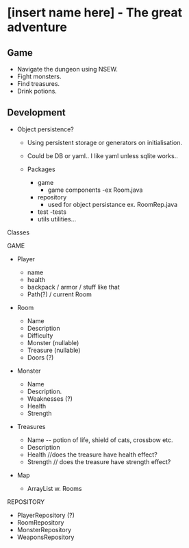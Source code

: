 # [insert name here] - The great adventure

## Game
- Navigate the dungeon using NSEW.
- Fight monsters.
- Find treasures.
- Drink potions.

## Development

- Object persistence?
    - Using persistent storage or generators on initialisation.
    - Could be DB or yaml.. I like yaml unless sqlite works..


  - Packages
    - game
        - game components
        -ex Room.java
    - repository
        - used for object persistance ex. RoomRep.java
    - test
        -tests
    - utils utilities...

Classes

GAME
- Player
    - name
    - health
    - backpack / armor / stuff like that
    - Path(?) / current Room

- Room
    - Name
    - Description
    - Difficulty
    - Monster (nullable)
    - Treasure (nullable)
    - Doors (?)

- Monster
    - Name
    - Description.
    - Weaknesses (?)
    - Health
    - Strength

- Treasures
    - Name -- potion of life, shield of cats, crossbow etc.
    - Description
    - Health //does the treasure have health effect?
    - Strength // does the treasure have strength effect?
- Map
    - ArrayList w. Rooms

REPOSITORY
- PlayerRepository (?)
- RoomRepository
- MonsterRepository
- WeaponsRepository